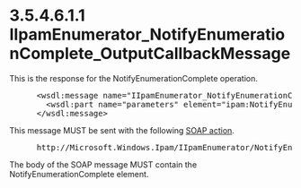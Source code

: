 <html dir="LTR" xmlns:mshelp="http://msdn.microsoft.com/mshelp" xmlns:ddue="http://ddue.schemas.microsoft.com/authoring/2003/5" xmlns:xlink="http://www.w3.org/1999/xlink" xmlns:tool="http://www.microsoft.com/tooltip">
 <body>
 <div id="header">
 <h1 class="heading">3.5.4.6.1.1 IIpamEnumerator_NotifyEnumerationComplete_OutputCallbackMessage</h1>
 </div>
 <div id="mainSection">
 <div id="mainBody">
 <div id="allHistory" class="saveHistory"></div>
 <div id="sectionSection0" class="section" name="collapseableSection">
 

<p>This is the response for the NotifyEnumerationComplete
operation.</p>

<dl>
<dd>
<div><pre> &lt;wsdl:message name=&quot;IIpamEnumerator_NotifyEnumerationComplete_OutputCallbackMessage&quot;&gt;
   &lt;wsdl:part name=&quot;parameters&quot; element=&quot;ipam:NotifyEnumerationComplete&quot; /&gt;
 &lt;/wsdl:message&gt;
</pre></div>
</dd></dl>

<p>This message MUST be sent with the following <a href="21b4a631-8f28-420f-822f-c5f879d5046e.md#gt_c1358651-96c1-4ce0-8e1f-b0b7a94145e3">SOAP action</a>.</p>

<dl>
<dd>
<div><pre> http://Microsoft.Windows.Ipam/IIpamEnumerator/NotifyEnumerationComplete
</pre></div>
</dd></dl>

<p>The body of the SOAP message MUST contain the
NotifyEnumerationComplete element.</p>


 </div>
 </div>
 </div>
 </body>
</html>